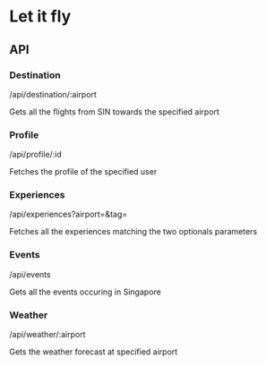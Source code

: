 # Let it fly

## API

### Destination
/api/destination/:airport

Gets all the flights from SIN towards the specified airport

### Profile
/api/profile/:id

Fetches the profile of the specified user

### Experiences
/api/experiences?airport=&tag=

Fetches all the experiences matching the two optionals parameters 

### Events
/api/events

Gets all the events occuring in Singapore 

### Weather 
/api/weather/:airport

Gets the weather forecast at specified airport 
